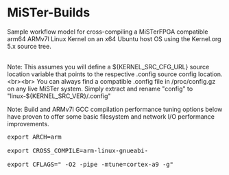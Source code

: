 # MiSTer-Builds

Sample workflow model for cross-compiling a MiSTerFPGA compatible arm64 ARMv7l Linux Kernel on an x64 Ubuntu host OS using the Kernel.org 5.x source tree. <br><br>

Note: This assumes you will define a ${KERNEL_SRC_CFG_URL} source location variable that points to the respective .config source config location. <br><br>
You can always find a compatible .config file in /proc/config.gz on any live MiSTer system. Simply extract and rename "config" to "linux-${KERNEL_SRC_VER}/.config" 


Note: Build and ARMv7l GCC compilation performance tuning options below have proven to offer some basic filesystem and network I/O performance improvements. <br> 
<pre>
export ARCH=arm <br>
export CROSS_COMPILE=arm-linux-gnueabi- <br>
export CFLAGS=" -O2 -pipe -mtune=cortex-a9 -g" <br>
</pre>
